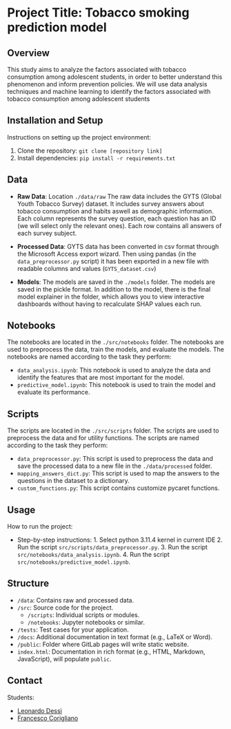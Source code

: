 # Project Title: Tobacco smoking prediction model

## Overview

This study aims to analyze the factors associated with tobacco consumption among adolescent students, in order to better understand this phenomenon and inform prevention policies. We will use data analysis techniques and machine learning to identify the factors associated with tobacco consumption among adolescent students

## Installation and Setup

Instructions on setting up the project environment:

1. Clone the repository: `git clone [repository link]`
2. Install dependencies: `pip install -r requirements.txt`

## Data

- **Raw Data**: Location `./data/raw`
The raw data includes the GYTS (Global Youth Tobacco Survey) dataset.
It includes survey answers about tobacco consumption and habits aswell as demographic information.
Each column represents the survey question, each question has an ID (we will select only the relevant ones).
Each row contains all answers of each survey subject.

- **Processed Data**: GYTS data has been converted in csv format through the Microsoft Access export wizard.
Then using pandas (in the `data_preprocessor.py` script) it has been exported in a new file with readable columns and values (`GYTS_dataset.csv`)

- **Models**:
  The models are saved in the `./models` folder. The models are saved in the pickle format. In addition to the model, there is the final model explainer in the folder, which allows you to view interactive dashboards without having to recalculate SHAP values each run.

## Notebooks

The notebooks are located in the `./src/notebooks` folder. The notebooks are used to preprocess the data, train the models, and evaluate the models. The notebooks are named according to the task they perform:

- `data_analysis.ipynb`: This notebook is used to analyze the data and identify the features that are most important for the model.
- `predictive_model.ipynb`: This notebook is used to train the model and evaluate its performance.

## Scripts

The scripts are located in the `./src/scripts` folder. The scripts are used to preprocess the data and for utility functions. The scripts are named according to the task they perform:

- `data_preprocessor.py`: This script is used to preprocess the data and save the processed data to a new file in the `./data/processed` folder.
- `mapping_answers_dict.py`: This script is used to map the answers to the questions in the dataset to a dictionary.
- `custom_functions.py`: This script contains customize pycaret functions.

## Usage
How to run the project:

- Step-by-step instructions:
       1. Select python 3.11.4 kernel in current IDE
       2. Run the script `src/scripts/data_preprocessor.py`.
       3. Run the script `src/notebooks/data_analysis.ipynb`.
       4. Run the script `src/notebooks/predictive_model.ipynb`.

## Structure

- `/data`: Contains raw and processed data.
- `/src`: Source code for the project.
  - `/scripts`: Individual scripts or modules.
  - `/notebooks`: Jupyter notebooks or similar.
- `/tests`: Test cases for your application.
- `/docs`: Additional documentation in text format (e.g., LaTeX or Word).
- `/public`: Folder where GitLab pages will write static website. 
- `index.html`: Documentation in rich format (e.g., HTML, Markdown, JavaScript), will populate `public`.

## Contact

Students:
  - [Leonardo Dessì](mailto:leonardo.dessi@studio.unibo.it)
  - [Francesco Corigliano](mailto:francesco.coriglian2@studio.unibo.it)
